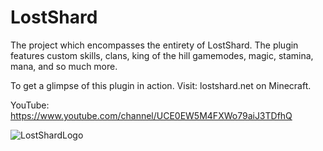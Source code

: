 # LostShard
The project which encompasses the entirety of LostShard. The plugin features custom skills, clans, king of the hill gamemodes, magic, stamina, mana, and so much more. 

To get a glimpse of this plugin in action. Visit: lostshard.net on Minecraft. 

YouTube: https://www.youtube.com/channel/UCE0EW5M4FXWo79aiJ3TDfhQ

![LostShardLogo](https://static.planetminecraft.com/files/resource_media/screenshot/lostshardlogols-1574807139.png)
